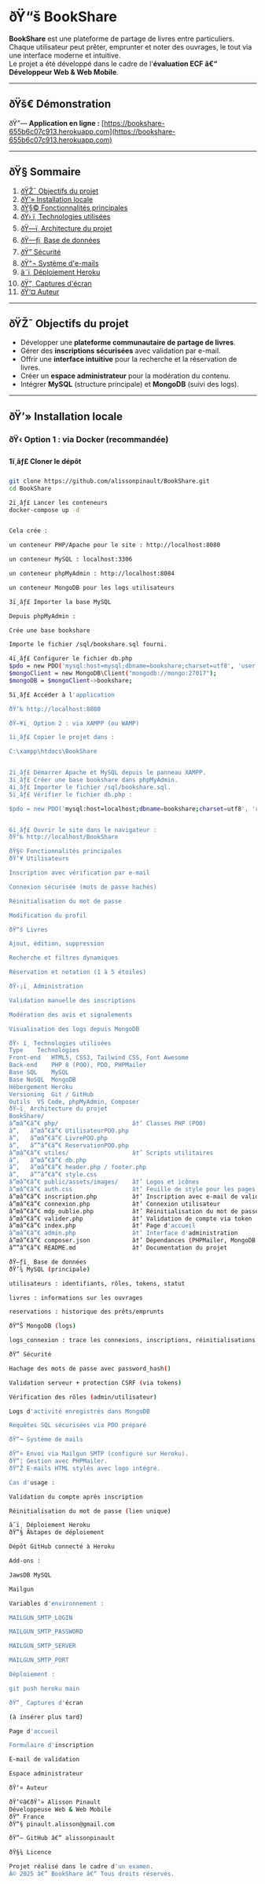 # ðŸ“š BookShare

**BookShare** est une plateforme de partage de livres entre particuliers.  
Chaque utilisateur peut prêter, emprunter et noter des ouvrages, le tout via une interface moderne et intuitive.  
Le projet a été développé dans le cadre de l'**évaluation ECF â€“ Développeur Web & Web Mobile**.

---

## ðŸš€ Démonstration

ðŸ”— **Application en ligne :** [https://bookshare-655b6c07c913.herokuapp.com](https://bookshare-655b6c07c913.herokuapp.com)

---

## ðŸ§­ Sommaire

1. [ðŸŽ¯ Objectifs du projet](#-objectifs-du-projet)  
2. [ðŸ’» Installation locale](#-installation-locale)  
3. [ðŸ§© Fonctionnalités principales](#-fonctionnalités-principales)  
4. [ðŸ› ï¸ Technologies utilisées](#ï¸-technologies-utilisées)  
5. [ðŸ—ï¸ Architecture du projet](#ï¸-architecture-du-projet)  
6. [ðŸ—ƒï¸ Base de données](#ï¸-base-de-données)  
7. [ðŸ” Sécurité](#-sécurité)  
8. [ðŸ“¬ Système d'e-mails](#-système-de-mails)  
9. [â˜ï¸ Déploiement Heroku](#ï¸-déploiement-heroku)  
10. [ðŸ“¸ Captures d'écran](#-captures-décran)  
11. [ðŸ‘¤ Auteur](#-auteur)

---

## ðŸŽ¯ Objectifs du projet

- Développer une **plateforme communautaire de partage de livres**.  
- Gérer des **inscriptions sécurisées** avec validation par e-mail.  
- Offrir une **interface intuitive** pour la recherche et la réservation de livres.  
- Créer un **espace administrateur** pour la modération du contenu.  
- Intégrer **MySQL** (structure principale) et **MongoDB** (suivi des logs).

---

## ðŸ’» Installation locale

### ðŸ‹ Option 1 : via Docker (recommandée)

#### 1ï¸âƒ£ Cloner le dépôt

```bash
git clone https://github.com/alissonpinault/BookShare.git
cd BookShare

2ï¸âƒ£ Lancer les conteneurs
docker-compose up -d


Cela crée :

un conteneur PHP/Apache pour le site : http://localhost:8080

un conteneur MySQL : localhost:3306

un conteneur phpMyAdmin : http://localhost:8084

un conteneur MongoDB pour les logs utilisateurs

3ï¸âƒ£ Importer la base MySQL

Depuis phpMyAdmin :

Crée une base bookshare

Importe le fichier /sql/bookshare.sql fourni.

4ï¸âƒ£ Configurer le fichier db.php
$pdo = new PDO('mysql:host=mysql;dbname=bookshare;charset=utf8', 'user', 'password');
$mongoClient = new MongoDB\Client("mongodb://mongo:27017");
$mongoDB = $mongoClient->bookshare;

5ï¸âƒ£ Accéder à l'application

ðŸ‘‰ http://localhost:8080

ðŸ–¥ï¸ Option 2 : via XAMPP (ou WAMP)

1ï¸âƒ£ Copier le projet dans :

C:\xampp\htdocs\BookShare


2ï¸âƒ£ Démarrer Apache et MySQL depuis le panneau XAMPP.
3ï¸âƒ£ Créer une base bookshare dans phpMyAdmin.
4ï¸âƒ£ Importer le fichier /sql/bookshare.sql.
5ï¸âƒ£ Vérifier le fichier db.php :

$pdo = new PDO('mysql:host=localhost;dbname=bookshare;charset=utf8', 'root', '');


6ï¸âƒ£ Ouvrir le site dans le navigateur :
ðŸ‘‰ http://localhost/BookShare

ðŸ§© Fonctionnalités principales
ðŸ‘¥ Utilisateurs

Inscription avec vérification par e-mail

Connexion sécurisée (mots de passe hachés)

Réinitialisation du mot de passe

Modification du profil

ðŸ“š Livres

Ajout, édition, suppression

Recherche et filtres dynamiques

Réservation et notation (1 à 5 étoiles)

ðŸ›¡ï¸ Administration

Validation manuelle des inscriptions

Modération des avis et signalements

Visualisation des logs depuis MongoDB

ðŸ› ï¸ Technologies utilisées
Type	Technologies
Front-end	HTML5, CSS3, Tailwind CSS, Font Awesome
Back-end	PHP 8 (POO), PDO, PHPMailer
Base SQL	MySQL
Base NoSQL	MongoDB
Hébergement	Heroku
Versioning	Git / GitHub
Outils	VS Code, phpMyAdmin, Composer
ðŸ—ï¸ Architecture du projet
BookShare/
â”œâ”€â”€ php/                     â†’ Classes PHP (POO)
â”‚   â”œâ”€â”€ UtilisateurPOO.php
â”‚   â”œâ”€â”€ LivrePOO.php
â”‚   â””â”€â”€ ReservationPOO.php
â”œâ”€â”€ utiles/                  â†’ Scripts utilitaires
â”‚   â”œâ”€â”€ db.php
â”‚   â”œâ”€â”€ header.php / footer.php
â”‚   â””â”€â”€ style.css
â”œâ”€â”€ public/assets/images/    â†’ Logos et icônes
â”œâ”€â”€ auth.css                 â†’ Feuille de style pour les pages d'authentification
â”œâ”€â”€ inscription.php          â†’ Inscription avec e-mail de validation
â”œâ”€â”€ connexion.php            â†’ Connexion utilisateur
â”œâ”€â”€ mdp_oublie.php           â†’ Réinitialisation du mot de passe
â”œâ”€â”€ valider.php              â†’ Validation de compte via token
â”œâ”€â”€ index.php                â†’ Page d'accueil
â”œâ”€â”€ admin.php                â†’ Interface d'administration
â”œâ”€â”€ composer.json            â†’ Dépendances (PHPMailer, MongoDB, etc.)
â””â”€â”€ README.md                â†’ Documentation du projet

ðŸ—ƒï¸ Base de données
ðŸ’¾ MySQL (principale)

utilisateurs : identifiants, rôles, tokens, statut

livres : informations sur les ouvrages

reservations : historique des prêts/emprunts

ðŸ“Š MongoDB (logs)

logs_connexion : trace les connexions, inscriptions, réinitialisations

ðŸ” Sécurité

Hachage des mots de passe avec password_hash()

Validation serveur + protection CSRF (via tokens)

Vérification des rôles (admin/utilisateur)

Logs d'activité enregistrés dans MongoDB

Requêtes SQL sécurisées via PDO préparé

ðŸ“¬ Système de mails

ðŸ“¤ Envoi via Mailgun SMTP (configuré sur Heroku).
ðŸ“¦ Gestion avec PHPMailer.
ðŸ“Ž E-mails HTML stylés avec logo intégré.

Cas d'usage :

Validation du compte après inscription

Réinitialisation du mot de passe (lien unique)

â˜ï¸ Déploiement Heroku
ðŸ”§ Ã‰tapes de déploiement

Dépôt GitHub connecté à Heroku

Add-ons :

JawsDB MySQL

Mailgun

Variables d'environnement :

MAILGUN_SMTP_LOGIN

MAILGUN_SMTP_PASSWORD

MAILGUN_SMTP_SERVER

MAILGUN_SMTP_PORT

Déploiement :

git push heroku main

ðŸ“¸ Captures d'écran

(à insérer plus tard)

Page d'accueil

Formulaire d'inscription

E-mail de validation

Espace administrateur

ðŸ‘¤ Auteur

ðŸ‘©â€ðŸ’» Alisson Pinault
Développeuse Web & Web Mobile
ðŸ“ France
ðŸ“§ pinault.alisson@gmail.com

ðŸ”— GitHub â€“ alissonpinault

ðŸ§¾ Licence

Projet réalisé dans le cadre d'un examen.
Â© 2025 â€” BookShare â€“ Tous droits réservés.
